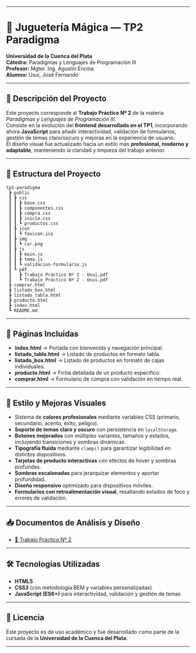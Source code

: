 
---

# 🧸 Juguetería Mágica — TP2 Paradigma

**Universidad de la Cuenca del Plata**  
**Cátedra:** Paradigmas y Lenguajes de Programación III  
**Profesor:** Mgter. Ing. Agustín Encina  
**Alumno:** Usui, José Fernando  

---

## 📄 Descripción del Proyecto
Este proyecto corresponde al **Trabajo Práctico Nº 2** de la materia *Paradigmas y Lenguajes de Programación III*.  
Consiste en la evolución del **frontend desarrollado en el TP1**, incorporando ahora **JavaScript** para añadir interactividad, validación de formularios, gestión de temas claro/oscuro y mejoras en la experiencia de usuario.  
El diseño visual fue actualizado hacia un estilo más **profesional, moderno y adaptable**, manteniendo la claridad y limpieza del trabajo anterior.

---

## 📂 Estructura del Proyecto

```
tp2-paradigma
 ┣ public
 ┃ ┣ css
 ┃ ┃ ┣ base.css
 ┃ ┃ ┣ componentes.css
 ┃ ┃ ┣ compra.css
 ┃ ┃ ┣ inicio.css
 ┃ ┃ ┗ productos.css
 ┃ ┣ icon
 ┃ ┃ ┗ favicon.ico
 ┃ ┣ img
 ┃ ┃ ┗ car.png
 ┃ ┣ js
 ┃ ┃ ┣ main.js
 ┃ ┃ ┣ tema.js
 ┃ ┃ ┗ validacion-formulario.js
 ┃ ┗ pdf
 ┃   ┣ Trabajo Práctico Nº 1 - Usui.pdf
 ┃   ┗ Trabajo Práctico Nº 2 - Usui.pdf
 ┣ comprar.html
 ┣ listado_box.html
 ┣ listado_tabla.html
 ┣ producto.html
 ┣ index.html
 ┗ README.md
```

---

## 📌 Páginas Incluidas

- **index.html** → Portada con bienvenida y navegación principal.  
- **listado_tabla.html** → Listado de productos en formato tabla.  
- **listado_box.html** → Listado de productos en formato de cajas individuales.  
- **producto.html** → Ficha detallada de un producto específico.  
- **comprar.html** → Formulario de compra con validación en tiempo real.  

---

## 🎨 Estilo y Mejoras Visuales
- Sistema de **colores profesionales** mediante variables CSS (primario, secundario, acento, éxito, peligro).  
- **Soporte de temas claro y oscuro** con persistencia en `localStorage`.  
- **Botones mejorados** con múltiples variantes, tamaños y estados, incluyendo transiciones y sombras dinámicas.  
- **Tipografía fluida** mediante `clamp()` para garantizar legibilidad en distintos dispositivos.  
- **Tarjetas de producto interactivas** con efectos de hover y sombras profundas.  
- **Sombras escalonadas** para jerarquizar elementos y aportar profundidad.  
- **Diseño responsivo** optimizado para dispositivos móviles.  
- **Formularios con retroalimentación visual**, resaltando estados de foco y errores de validación.  

---

## 📥 Documentos de Análisis y Diseño
- [📄 Trabajo Práctico Nº 2](public/pdf/_trabajopracticonro2.pdf)  

---

## 🛠️ Tecnologías Utilizadas
- **HTML5**  
- **CSS3** (con metodología BEM y variables personalizadas)  
- **JavaScript (ES6+)** para interactividad, validación y gestión de temas  

---

## 📜 Licencia
Este proyecto es de uso académico y fue desarrollado como parte de la cursada de la **Universidad de la Cuenca del Plata**.  

---